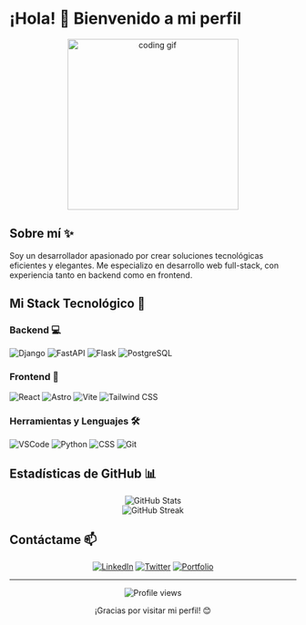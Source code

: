 # ¡Hola! 👋 Bienvenido a mi perfil

<div align="center">
  <img src="https://media.giphy.com/media/qgQUggAC3Pfv687qPC/giphy.gif" width="300" alt="coding gif">
</div>

## Sobre mí ✨

Soy un desarrollador apasionado por crear soluciones tecnológicas eficientes y elegantes. Me especializo en desarrollo web full-stack, con experiencia tanto en backend como en frontend.

## Mi Stack Tecnológico 🚀

### Backend 💻
![Django](https://img.shields.io/badge/-Django-092E20?style=flat-square&logo=django&logoColor=white)
![FastAPI](https://img.shields.io/badge/-FastAPI-009688?style=flat-square&logo=fastapi&logoColor=white)
![Flask](https://img.shields.io/badge/-Flask-000000?style=flat-square&logo=flask&logoColor=white)
![PostgreSQL](https://img.shields.io/badge/-PostgreSQL-336791?style=flat-square&logo=postgresql&logoColor=white)

### Frontend 🎨
![React](https://img.shields.io/badge/-React-61DAFB?style=flat-square&logo=react&logoColor=black)
![Astro](https://img.shields.io/badge/-Astro-FF5D01?style=flat-square&logo=astro&logoColor=white)
![Vite](https://img.shields.io/badge/-Vite-646CFF?style=flat-square&logo=vite&logoColor=white)
![Tailwind CSS](https://img.shields.io/badge/-Tailwind_CSS-38B2AC?style=flat-square&logo=tailwind-css&logoColor=white)

### Herramientas y Lenguajes 🛠️
![VSCode](https://img.shields.io/badge/-VSCode-007ACC?style=flat-square&logo=visual-studio-code&logoColor=white)
![Python](https://img.shields.io/badge/-Python-3776AB?style=flat-square&logo=python&logoColor=white)
![CSS](https://img.shields.io/badge/-CSS-1572B6?style=flat-square&logo=css3&logoColor=white)
![Git](https://img.shields.io/badge/-Git-F05032?style=flat-square&logo=git&logoColor=white)

## Estadísticas de GitHub 📊

<div align="center">
  <img src="https://github-readme-stats.vercel.app/api?username=TU_USUARIO_DE_GITHUB&show_icons=true&theme=radical" alt="GitHub Stats" />
</div>

<div align="center">
  <img src="https://github-readme-streak-stats.herokuapp.com/?user=TU_USUARIO_DE_GITHUB&theme=radical" alt="GitHub Streak" />
</div>

## Contáctame 📫

<div align="center">
  
[![LinkedIn](https://img.shields.io/badge/-LinkedIn-0077B5?style=for-the-badge&logo=linkedin&logoColor=white)](https://linkedin.com/in/TU_PERFIL_LINKEDIN)
[![Twitter](https://img.shields.io/badge/-Twitter-1DA1F2?style=for-the-badge&logo=twitter&logoColor=white)](https://twitter.com/TU_PERFIL_TWITTER)
[![Portfolio](https://img.shields.io/badge/-Portfolio-000000?style=for-the-badge&logo=react&logoColor=white)](https://TU_SITIO_WEB)

</div>

---

<div align="center">
  <img src="https://komarev.com/ghpvc/?username=TU_USUARIO_DE_GITHUB&color=blueviolet" alt="Profile views" />
  <p>¡Gracias por visitar mi perfil! 😊</p>
</div>